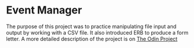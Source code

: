 # Event Manager

The purpose of this project was to practice manipulating file input and output
by working with a CSV file.  It also introduced ERB to produce a form letter.
A more detailed description of the project is on [The Odin Project](https://www.theodinproject.com/paths/full-stack-ruby-on-rails/courses/ruby-programming/lessons/event-manager-ruby-programming)
